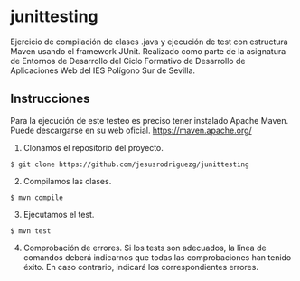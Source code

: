 # junittesting
Ejercicio de compilación de clases .java y ejecución de test con estructura Maven usando el framework JUnit. Realizado como parte de la asignatura de Entornos de Desarrollo del Ciclo Formativo de Desarrollo de Aplicaciones Web del IES Polígono Sur de Sevilla.

## Instrucciones

Para la ejecución de este testeo es preciso tener instalado Apache Maven. Puede descargarse en su web oficial. https://maven.apache.org/

1. Clonamos el repositorio del proyecto.

  `$ git clone https://github.com/jesusrodriguezg/junittesting`

2. Compilamos las clases.

  `$ mvn compile`

3. Ejecutamos el test.

  `$ mvn test`

4. Comprobación de errores. Si los tests son adecuados, la línea de comandos deberá indicarnos que todas las comprobaciones han tenido éxito. En caso contrario, indicará los correspondientes errores.
